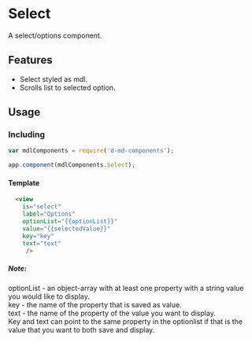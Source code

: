 # Select
A select/options component.

Features
--------
- Select styled as mdl.
- Scrolls list to selected option.

Usage
-----
### Including
```javascript
var mdlComponents = require('d-md-components');

app.component(mdlComponents.Select);
```

#### Template
```html
  <view 
    is="select"
    label="Options"
    optionList="{{optionList}}"
    value="{{selectedValue}}"
    key="key"
    text="text"
     />
```

##### Note:
optionList - an object-array with at least one property with a string value you would like to display.  
key - the name of the property that is saved as value.  
text - the name of the property of the value you want to display.  
Key and text can point to the same property in the optionlist if that is the value that you want to both save and display.
